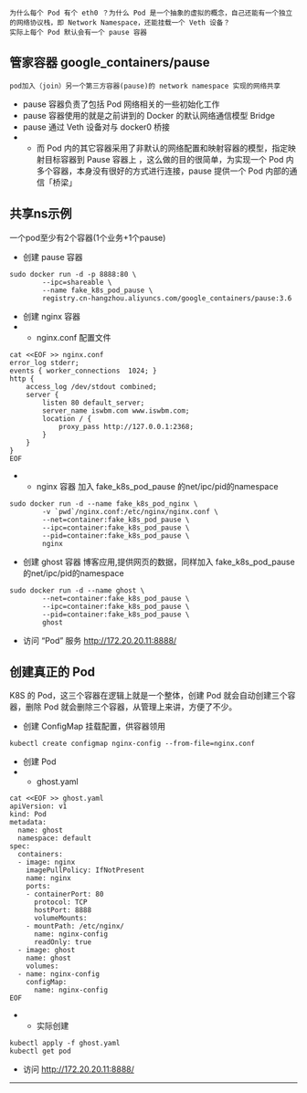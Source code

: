 ```
为什么每个 Pod 有个 eth0 ？为什么 Pod 是一个抽象的虚拟的概念，自己还能有一个独立的网络协议栈，即 Network Namespace，还能挂载一个 Veth 设备？
实际上每个 Pod 默认会有一个 pause 容器
```

## 管家容器 google_containers/pause
`pod加入（join）另一个第三方容器(pause)的 network namespace 实现的网络共享`
- pause 容器负责了包括 Pod 网络相关的一些初始化工作
- pause 容器使用的就是之前讲到的 Docker 的默认网络通信模型 Bridge
- pause 通过 Veth 设备对与 docker0 桥接
- -  而 Pod 内的其它容器采用了非默认的网络配置和映射容器的模型，指定映射目标容器到 Pause 容器上 ，这么做的目的很简单，为实现一个 Pod 内多个容器，本身没有很好的方式进行连接，pause 提供一个 Pod 内部的通信「桥梁」

## 共享ns示例
一个pod至少有2个容器(1个业务+1个pause)
- 创建 pause 容器
```
sudo docker run -d -p 8888:80 \
        --ipc=shareable \
        --name fake_k8s_pod_pause \
        registry.cn-hangzhou.aliyuncs.com/google_containers/pause:3.6
```
- 创建 nginx 容器
- -  nginx.conf 配置文件
```
cat <<EOF >> nginx.conf
error_log stderr;
events { worker_connections  1024; }
http {
    access_log /dev/stdout combined;
    server {
        listen 80 default_server;
        server_name iswbm.com www.iswbm.com;
        location / {
            proxy_pass http://127.0.0.1:2368;
        }
    }
}
EOF
```
- - nginx 容器
加入 fake_k8s_pod_pause 的net/ipc/pid的namespace
```
sudo docker run -d --name fake_k8s_pod_nginx \
        -v `pwd`/nginx.conf:/etc/nginx/nginx.conf \
        --net=container:fake_k8s_pod_pause \
        --ipc=container:fake_k8s_pod_pause \
        --pid=container:fake_k8s_pod_pause \
        nginx
```
- 创建 ghost 容器
博客应用,提供网页的数据，同样加入 fake_k8s_pod_pause 的net/ipc/pid的namespace
```
sudo docker run -d --name ghost \
        --net=container:fake_k8s_pod_pause \
        --ipc=container:fake_k8s_pod_pause \
        --pid=container:fake_k8s_pod_pause \
        ghost
```
- 访问 “Pod” 服务 http://172.20.20.11:8888/

## 创建真正的 Pod
K8S 的 Pod，这三个容器在逻辑上就是一个整体，创建 Pod 就会自动创建三个容器，删除 Pod 就会删除三个容器，从管理上来讲，方便了不少。
- 创建 ConfigMap
挂载配置，供容器领用
```
kubectl create configmap nginx-config --from-file=nginx.conf
```
- 创建 Pod
- - ghost.yaml
```
cat <<EOF >> ghost.yaml
apiVersion: v1
kind: Pod
metadata:
  name: ghost
  namespace: default
spec:
  containers:
  - image: nginx
    imagePullPolicy: IfNotPresent
    name: nginx
    ports:
    - containerPort: 80
      protocol: TCP
      hostPort: 8888
      volumeMounts:
    - mountPath: /etc/nginx/
      name: nginx-config
      readOnly: true
  - image: ghost
    name: ghost
    volumes:
  - name: nginx-config
    configMap:
      name: nginx-config
EOF
```
- - 实际创建
```
kubectl apply -f ghost.yaml
kubectl get pod
```
- 访问 http://172.20.20.11:8888/ 
---




